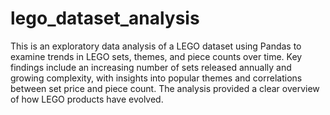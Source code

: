 # lego_dataset_analysis

This is an exploratory data analysis of a LEGO dataset using Pandas to examine trends in LEGO sets, themes, and piece counts over time.
Key findings include an increasing number of sets released annually and growing complexity, with insights into popular themes and correlations between set price and piece count.
The analysis provided a clear overview of how LEGO products have evolved.
